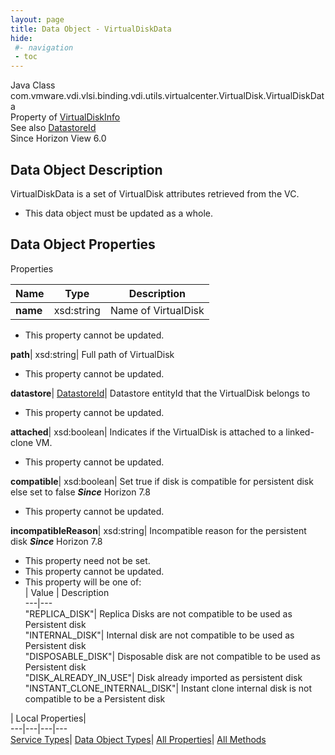 ```yaml
---
layout: page
title: Data Object - VirtualDiskData
hide:
 #- navigation
 - toc
---
```






Java Class
    com.vmware.vdi.vlsi.binding.vdi.utils.virtualcenter.VirtualDisk.VirtualDiskData  
Property of
     [VirtualDiskInfo](vdi.utils.virtualcenter.VirtualDisk.VirtualDiskInfo.md#field_detail)  
See also
     [DatastoreId](vdi.entity.DatastoreId.md)  
Since 
    Horizon View 6.0

## Data Object Description 

VirtualDiskData is a set of VirtualDisk attributes retrieved from the VC. 

  * This data object must be updated as a whole.



## Data Object Properties

Properties

Name |  Type |  Description   
---|---|---  
**name**|  xsd:string|  Name of VirtualDisk   


 * This property cannot be updated.

  
**path**|  xsd:string|  Full path of VirtualDisk   


 * This property cannot be updated.

  
**datastore**| [DatastoreId](vdi.entity.DatastoreId.md)|  Datastore entityId that the VirtualDisk belongs to   


 * This property cannot be updated.

  
**attached**|  xsd:boolean|  Indicates if the VirtualDisk is attached to a linked-clone VM.   


 * This property cannot be updated.

  
**compatible**|  xsd:boolean|  Set true if disk is compatible for persistent disk else set to false  **_Since_** Horizon 7.8  


 * This property cannot be updated.

  
**incompatibleReason**|  xsd:string|  Incompatible reason for the persistent disk  **_Since_** Horizon 7.8  


 * This property need not be set.
 * This property cannot be updated.
  * This property will be one of:  
|  Value |  Description   
---|---  
"REPLICA_DISK"| Replica Disks are not compatible to be used as Persistent disk  
"INTERNAL_DISK"| Internal disk are not compatible to be used as Persistent disk  
"DISPOSABLE_DISK"| Disposable disk are not compatible to be used as Persistent disk  
"DISK_ALREADY_IN_USE"| Disk already imported as persistent disk  
"INSTANT_CLONE_INTERNAL_DISK"| Instant clone internal disk is not compatible to be a Persistent disk  

  
  
  
 | Local Properties|   
---|---|---|---  
[Service Types](index-mo_types.md)| [Data Object Types](index-do_types.md)| [All Properties](index-properties.md)| [All Methods](index-methods.md)  
  
  

